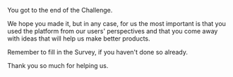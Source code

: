 You got to the end of the Challenge.

We hope you made it, but in any case, for us the most important is that you used the platform from our users' perspectives and that you come away with ideas that will help us make better products.

Remember to fill in the Survey, if you haven't done so already.

Thank you so much for helping us.